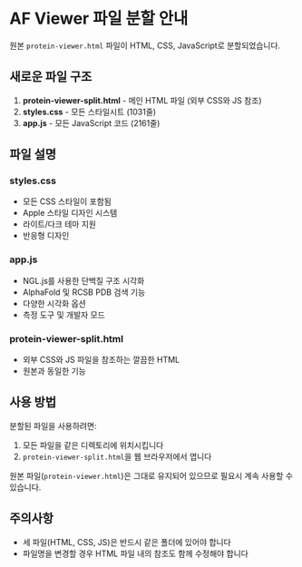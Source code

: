 # AF Viewer 파일 분할 안내

원본 `protein-viewer.html` 파일이 HTML, CSS, JavaScript로 분할되었습니다.

## 새로운 파일 구조

1. **protein-viewer-split.html** - 메인 HTML 파일 (외부 CSS와 JS 참조)
2. **styles.css** - 모든 스타일시트 (1031줄)
3. **app.js** - 모든 JavaScript 코드 (2161줄)

## 파일 설명

### styles.css
- 모든 CSS 스타일이 포함됨
- Apple 스타일 디자인 시스템
- 라이트/다크 테마 지원
- 반응형 디자인

### app.js
- NGL.js를 사용한 단백질 구조 시각화
- AlphaFold 및 RCSB PDB 검색 기능
- 다양한 시각화 옵션
- 측정 도구 및 개발자 모드

### protein-viewer-split.html
- 외부 CSS와 JS 파일을 참조하는 깔끔한 HTML
- 원본과 동일한 기능

## 사용 방법

분할된 파일을 사용하려면:
1. 모든 파일을 같은 디렉토리에 위치시킵니다
2. `protein-viewer-split.html`을 웹 브라우저에서 엽니다

원본 파일(`protein-viewer.html`)은 그대로 유지되어 있으므로 필요시 계속 사용할 수 있습니다.

## 주의사항

- 세 파일(HTML, CSS, JS)은 반드시 같은 폴더에 있어야 합니다
- 파일명을 변경할 경우 HTML 파일 내의 참조도 함께 수정해야 합니다
